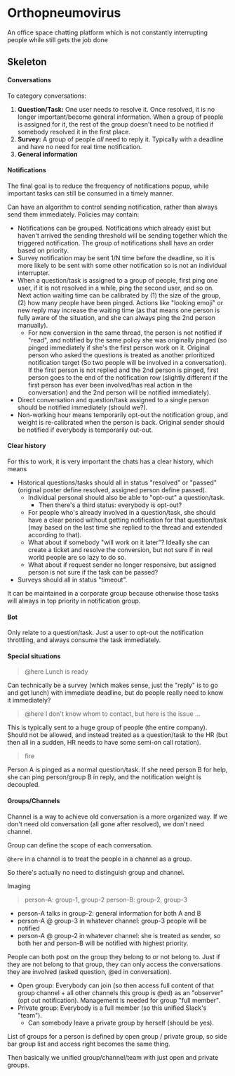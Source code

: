 # Orthopneumovirus

An office space chatting platform which is not constantly interrupting people while still gets the job done

## Skeleton

#### Conversations

To category conversations:

1. **Question/Task:** One user needs to resolve it. Once resolved, it is no longer important/become general information. When a group of people is assigned for it, the rest of the group doesn't need to be notified if somebody resolved it in the first place.
2. **Survey:** A group of people *all* need to reply it. Typically with a deadline and have no need for real time notification.
3. **General information**

#### Notifications

The final goal is to reduce the frequency of notifications popup, while important tasks can still be consumed in a timely manner.

Can have an algorithm to control sending notification, rather than always send them immediately. Policies may contain:

* Notifications can be grouped. Notifications which already exist but haven't arrived the sending threshold will be sending together which the triggered notification. The group of notifications shall have an order based on priority.
* Survey notification may be sent 1/N time before the deadline, so it is more likely to be sent with some other notification so is not an individual interrupter.
* When a question/task is assigned to a group of people, first ping one user, if it is not resolved in a while, ping the second user, and so on. Next action waiting time can be calibrated by (1) the size of the group, (2) how many people have been pinged. Actions like "looking emoji" or new reply may increase the waiting time (as that means one person is fully aware of the situation, and she can always ping the 2nd person manually).
	* For new conversion in the same thread, the person is not notified if "read", and notified by the same policy she was originally pinged (so pinged immediately if she's the first person work on it. Original person who asked the questions is treated as another prioritized notification target (So two people will be involved in a conversation). If the first person is not replied and the 2nd person is pinged, first person goes to the end of the notification row (slightly different if the first person has ever been involved/has real action in the conversation) and the 2nd person will be notified immediately). 
* Direct conversation and question/task assigned to a single person should be notified immediately (should we?).
* Non-working hour means temporarily opt-out the notification group, and weight is re-calibrated when the person is back. Original sender should be notified if everybody is temporarily out-out.

#### Clear history

For this to work, it is very important the chats has a clear history, which means 

* Historical questions/tasks should all in status "resolved" or "passed" (original poster define resolved, assigned person define passed).
	* Individual personal should also be able to "opt-out" a question/task.
		* Then there's a third status: everybody is opt-out?
	* For people who's already involved in a question/task, she should have a clear period without getting notification for that question/task (may based on the last time she replied to the thread and extended according to that).
	* What about if somebody "will work on it later"? Ideally she can create a ticket and resolve the conversion, but not sure if in real world people are so lazy to do so.
	* What about if request sender no longer responsive, but assigned person is not sure if the task can be passed?
* Surveys should all in status "timeout".

It can be maintained in a corporate group because otherwise those tasks will always in top priority in notification group. 

#### Bot

Only relate to a question/task. Just a user to opt-out the notification throttling, and always consume the task immediately.

#### Special situations

> @here Lunch is ready

Can technically be a survey (which makes sense, just the "reply" is to go and get lunch) with immediate deadline, but do people really need to know it immediately?

> @here I don't know whom to contact, but here is the issue ...

This is typically sent to a huge group of people (the entire company). Should not be allowed, and instead treated as a question/task to the HR (but then all in a sudden, HR needs to have some semi-on call rotation).

> fire

Person A is pinged as a normal question/task. If she need person B for help, she can ping person/group B in reply, and the notification weight is decoupled.

#### Groups/Channels

Channel is a way to achieve old conversation is a more organized way. If we don't need old conversation (all gone after resolved), we don't need channel.

Group can define the scope of each conversation.

`@here` in a channel is to treat the people in a channel as a group.

So there's actually no need to distinguish group and channel. 

Imaging

> person-A: group-1, group-2
> person-B: group-2, group-3

* person-A talks in group-2: general information for both A and B
* person-A @ group-3 in whatever channel: group-3 people will be notified
* person-A @ group-2 in whatever channel: she is treated as sender, so both her and person-B will be notified with highest priority.

People can both post on the group they belong to or not belong to. Just if they are not belong to that group, they can only access the conversations they are involved (asked question, @ed in conversation).

* Open group: Everybody can join (so then access full content of that group channel + all other channels this group is @ed) as an "observer" (opt out notification). Management is needed for group "full member".
* Private group: Everybody is a full member (so this unified Slack's "team").
	* Can somebody leave a private group by herself (should be yes).

List of groups for a person is defined by open group / private group, so side bar group list and access right becomes the same thing.

Then basically we unified group/channel/team with just open and private groups.